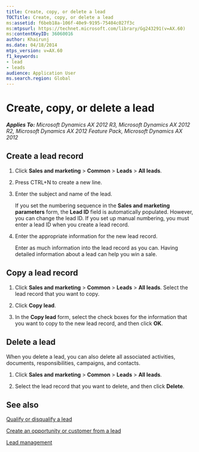 ```yaml
---
title: Create, copy, or delete a lead
TOCTitle: Create, copy, or delete a lead
ms:assetid: f6beb18a-106f-40e9-9195-75404c027f3c
ms:mtpsurl: https://technet.microsoft.com/library/Gg243291(v=AX.60)
ms:contentKeyID: 36060016
author: Khairunj
ms.date: 04/18/2014
mtps_version: v=AX.60
f1_keywords:
- lead
- leads
audience: Application User
ms.search.region: Global
---
```


# Create, copy, or delete a lead 


_**Applies To:** Microsoft Dynamics AX 2012 R3, Microsoft Dynamics AX 2012 R2, Microsoft Dynamics AX 2012 Feature Pack, Microsoft Dynamics AX 2012_

## Create a lead record

1.  Click **Sales and marketing** \> **Common** \> **Leads** \> **All leads**.

2.  Press CTRL+N to create a new line.

3.  Enter the subject and name of the lead.
    
    If you set the numbering sequence in the **Sales and marketing parameters** form, the **Lead ID** field is automatically populated. However, you can change the lead ID. If you set up manual numbering, you must enter a lead ID when you create a lead record.

4.  Enter the appropriate information for the new lead record.
    
    Enter as much information into the lead record as you can. Having detailed information about a lead can help you win a sale.

## Copy a lead record

1.  Click **Sales and marketing** \> **Common** \> **Leads** \> **All leads**. Select the lead record that you want to copy.

2.  Click **Copy lead**.

3.  In the **Copy lead** form, select the check boxes for the information that you want to copy to the new lead record, and then click **OK**.

## Delete a lead

When you delete a lead, you can also delete all associated activities, documents, responsibilities, campaigns, and contacts.

1.  Click **Sales and marketing** \> **Common** \> **Leads** \> **All leads**.

2.  Select the lead record that you want to delete, and then click **Delete**.

## See also

[Qualify or disqualify a lead](qualify-or-disqualify-a-lead.md)

[Create an opportunity or customer from a lead](create-an-opportunity-or-customer-from-a-lead.md)

[Lead management](lead-management.md)

  


